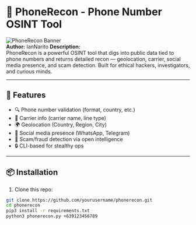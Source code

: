 # 📱 PhoneRecon - Phone Number OSINT Tool

![PhoneRecon Banner](https://img.shields.io/badge/status-in%20development-orange)  
**Author:** IanNarito 
**Description:**  
PhoneRecon is a powerful OSINT tool that digs into public data tied to phone numbers and returns detailed recon — geolocation, carrier, social media presence, and scam detection. Built for ethical hackers, investigators, and curious minds.

---

## 🚀 Features

- 🔍 Phone number validation (format, country, etc.)
- 📡 Carrier info (carrier name, line type)
- 🌍 Geolocation (Country, Region, City)
- 👥 Social media presence (WhatsApp, Telegram)
- 🚨 Scam/fraud detection via open intelligence
- 🔒 CLI-based for stealthy ops

---

## 📦 Installation

1. Clone this repo:
```bash
git clone https://github.com/yourusername/phonerecon.git
cd phonerecon
pip3 install -r requirements.txt
python3 phonerecon.py +639123456789
